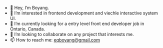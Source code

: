 - 👋 Hey, I’m Boyang. 
- 👀 I’m interested in frontend development and viechle interactive system UI.
- 🌱 I’m currently looking for a entry level front end developer job in Ontario, Canada. 
- 💞️ I’m looking to collaborate on any project that interests me.
- 📫 How to reach me: eqboyang@gmail.com

<!---
koromoon1/koromoon1 is a ✨ special ✨ repository because its `README.md` (this file) appears on your GitHub profile.
You can click the Preview link to take a look at your changes.
--->
